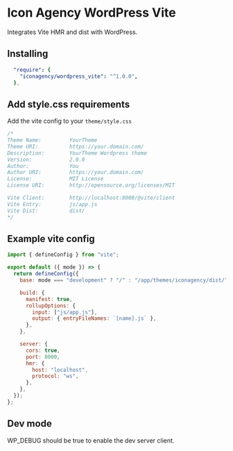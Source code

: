 # Icon Agency WordPress Vite

Integrates Vite HMR and dist with WordPress.

## Installing

```yml
  "require": {
    "iconagency/wordpress_vite": "^1.0.0",
  },
```

## Add style.css requirements

Add the vite config to your `theme/style.css`

```css
/*
Theme Name:         YourTheme 
Theme URI:          https://your.domain.com/
Description:        YourTheme Wordpress theme
Version:            2.0.0
Author:             You
Author URI:         https://your.domain.com/
License:            MIT License
License URI:        http://opensource.org/licenses/MIT

Vite Client:        http://localhost:8000/@vite/client
Vite Entry:         js/app.js
Vite Dist:          dist/
*/
```

## Example vite config

```js
import { defineConfig } from "vite";

export default ({ mode }) => {
  return defineConfig({
    base: mode === "development" ? "/" : "/app/themes/iconagency/dist/",

    build: {
      manifest: true,
      rollupOptions: {
        input: ["js/app.js"],
        output: { entryFileNames: `[name].js` },
      },
    },

    server: {
      cors: true,
      port: 8000,
      hmr: {
        host: "localhost",
        protocol: "ws",
      },
    },
  });
};
```

## Dev mode

WP_DEBUG should be true to enable the dev server client.
